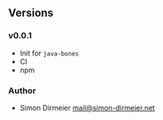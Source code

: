 ## Versions

### v0.0.1

* Init for `java-bones`
* CI
* npm

### Author

* Simon Dirmeier <a href="mailto:mail@simon-dirmeier.net">mail@simon-dirmeier.net</a>